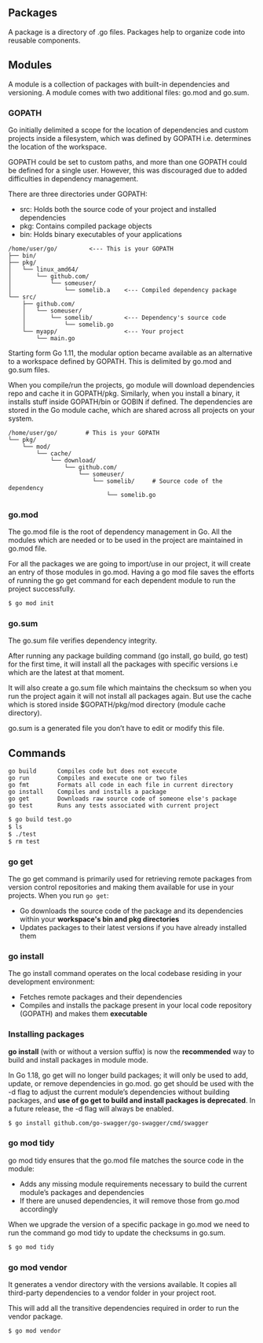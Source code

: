 ## Packages

A package is a directory of .go files. Packages help to organize code into reusable components.

## Modules

A module is a collection of packages with built-in dependencies and versioning. A module comes with two additional files: go.mod and go.sum.

### GOPATH

Go initially delimited a scope for the location of dependencies and custom projects inside a filesystem, which was defined by GOPATH i.e. determines the location of the workspace.

GOPATH could be set to custom paths, and more than one GOPATH could be defined for a single user. However, this was discouraged due to added difficulties in dependency management.

There are three directories under GOPATH:

- src: Holds both the source code of your project and installed dependencies
- pkg: Contains compiled package objects
- bin: Holds binary executables of your applications

```
/home/user/go/         <--- This is your GOPATH
├── bin/
├── pkg/
│   └── linux_amd64/
│       └── github.com/
│           └── someuser/
│               └── somelib.a    <--- Compiled dependency package
└── src/
    ├── github.com/
    │   └── someuser/
    │       └── somelib/         <--- Dependency's source code
    │           └── somelib.go
    └── myapp/                   <--- Your project
        └── main.go
```

Starting form Go 1.11, the modular option became available as an alternative to a workspace defined by GOPATH. This is delimited by go.mod and go.sum files.

When you compile/run the projects, go module will download dependencies repo and cache it in GOPATH/pkg. Similarly, when you install a binary, it installs stuff inside GOPATH/bin or GOBIN if defined. The dependencies are stored in the Go module cache, which are shared across all projects on your system.

```
/home/user/go/        # This is your GOPATH
└── pkg/
    └── mod/
        └── cache/
            └── download/
                └── github.com/
                    └── someuser/
                        └── somelib/     # Source code of the dependency
                            └── somelib.go

```

### go.mod

The go.mod file is the root of dependency management in Go. All the modules which are needed or to be used in the project are maintained in go.mod file.

For all the packages we are going to import/use in our project, it will create an entry of those modules in go.mod. Having a go mod file saves the efforts of running the go get command for each dependent module to run the project successfully.

```sh
$ go mod init
```

### go.sum

The go.sum file verifies dependency integrity.

After running any package building command (go install, go build, go test) for
the first time, it will install all the packages with specific versions i.e which are the latest at that moment.

It will also create a go.sum file which maintains the checksum so when you run the project again it will not install all packages again. But use the cache which is stored inside $GOPATH/pkg/mod directory (module cache directory).

go.sum is a generated file you don’t have to edit or modify this file.

## Commands

```
go build      Compiles code but does not execute
go run        Compiles and execute one or two files
go fmt        Formats all code in each file in current directory
go install    Compiles and installs a package
go get        Downloads raw source code of someone else's package
go test       Runs any tests associated with current project
```

```sh
$ go build test.go
$ ls
$ ./test
$ rm test
```

### go get

The go get command is primarily used for retrieving remote packages from version control repositories and making them available for use in your projects. When you run `go get`:

- Go downloads the source code of the package and its dependencies within your **workspace's bin and pkg directories**
- Updates packages to their latest versions if you have already installed them

### go install

The go install command operates on the local codebase residing in your development environment:

- Fetches remote packages and their dependencies
- Compiles and installs the package present in your local code repository (GOPATH) and makes them **executable**

### Installing packages

**go install** (with or without a version suffix) is now the **recommended** way to build and install packages in module mode.

In Go 1.18, go get will no longer build packages; it will only be used to add, update, or remove dependencies in go.mod. go get should be used with the -d flag to adjust the current module’s dependencies without building packages, and **use of go get to build and install packages is deprecated**. In a future release, the -d flag will always be enabled.

```sh
$ go install github.com/go-swagger/go-swagger/cmd/swagger
```

### go mod tidy

go mod tidy ensures that the go.mod file matches the source code in the module:

- Adds any missing module requirements necessary to build the current module’s packages and dependencies
- If there are unused dependencies, it will remove those from go.mod accordingly

When we upgrade the version of a specific package in go.mod we need to run the command go mod tidy to update the checksums in go.sum.

```sh
$ go mod tidy
```

### go mod vendor

It generates a vendor directory with the versions available. It copies all third-party dependencies to a vendor folder in your project root.

This will add all the transitive dependencies required in order to run the vendor package.

```sh
$ go mod vendor
```
